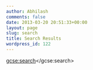 ```yaml
---
author: Abhilash
comments: false
date: 2013-03-20 20:51:33+00:00
layout: page
slug: search
title: Search Results
wordpress_id: 122
---
```


<script>
  (function() {
    var cx = '008224653405529034230:8tswgrcz3wg';
    var gcse = document.createElement('script');
    gcse.type = 'text/javascript';
    gcse.async = true;
    gcse.src = (document.location.protocol == 'https:' ? 'https:' : 'http:') +
        '//www.google.com/cse/cse.js?cx=' + cx;
    var s = document.getElementsByTagName('script')[0];
    s.parentNode.insertBefore(gcse, s);
  })();
</script>
<gcse:search></gcse:search>
